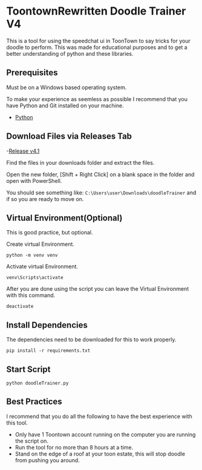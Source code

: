 # ToontownRewritten Doodle Trainer V4

This is a tool for using the speedchat ui in ToonTown to say tricks for your doodle to perform. This was made for educational purposes and to get a better understanding of python and these libraries.

## Prerequisites

Must be on a Windows based operating system.

To make your experience as seemless as possible I recommend that you have Python and Git installed on your machine.

- [Python](https://www.python.org/downloads/)

## Download Files via Releases Tab

-[Release v4.1](https://github.com/arcygarcy/doodleTrainer/releases/tag/v4.1)

Find the files in your downloads folder and extract the files.

Open the new folder, [Shift + Right Click] on a blank space in the folder and open with PowerShell.

You should see something like: ```C:\Users\user\Downloads\doodleTrainer``` and if so you are ready to move on.

## Virtual Environment(Optional)

This is good practice, but optional.

Create virtual Environment.

```python -m venv venv```

Activate virtual Environment.

```venv\Scripts\activate```

After you are done using the script you can leave the Virtual Environment with this command.

```deactivate```

## Install Dependencies

The dependencies need to be downloaded for this to work properly.

```pip install -r requirements.txt```

## Start Script

```python doodleTrainer.py```

## Best Practices

I recommend that you do all the following to have the best experience with this tool.

- Only have 1 Toontown account running on the computer you are running the script on.
- Run the tool for no more than 8 hours at a time.
- Stand on the edge of a roof at your toon estate, this will stop doodle from pushing you around.
